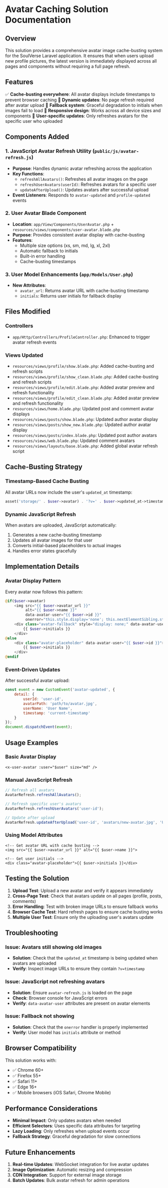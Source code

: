 # Avatar Caching Solution Documentation

## Overview

This solution provides a comprehensive avatar image cache-busting system for the SoulVerse Laravel application. It ensures that when users upload new profile pictures, the latest version is immediately displayed across all pages and components without requiring a full page refresh.

## Features

✅ **Cache-busting everywhere**: All avatar displays include timestamps to prevent browser caching
🚀 **Dynamic updates**: No page refresh required after avatar upload
🔄 **Fallback system**: Graceful degradation to initials when images fail to load
📱 **Responsive design**: Works across all device sizes and components
🎯 **User-specific updates**: Only refreshes avatars for the specific user who uploaded

## Components Added

### 1. JavaScript Avatar Refresh Utility (`public/js/avatar-refresh.js`)
- **Purpose**: Handles dynamic avatar refreshing across the application
- **Key Functions**:
  - `refreshAllAvatars()`: Refreshes all avatar images on the page
  - `refreshUserAvatars(userId)`: Refreshes avatars for a specific user
  - `updateAfterUpload()`: Updates avatars after successful upload
- **Event Listeners**: Responds to `avatar-updated` and `profile-updated` events

### 2. User Avatar Blade Component
- **Location**: `app/View/Components/UserAvatar.php` + `resources/views/components/user-avatar.blade.php`
- **Purpose**: Provides consistent avatar display with cache-busting
- **Features**:
  - Multiple size options (xs, sm, md, lg, xl, 2xl)
  - Automatic fallback to initials
  - Built-in error handling
  - Cache-busting timestamps

### 3. User Model Enhancements (`app/Models/User.php`)
- **New Attributes**:
  - `avatar_url`: Returns avatar URL with cache-busting timestamp
  - `initials`: Returns user initials for fallback display

## Files Modified

### Controllers
- `app/Http/Controllers/ProfileController.php`: Enhanced to trigger avatar refresh events

### Views Updated
- `resources/views/profile/show.blade.php`: Added cache-busting and refresh scripts
- `resources/views/profile/show_clean.blade.php`: Added cache-busting and refresh scripts
- `resources/views/profile/edit.blade.php`: Added avatar preview and refresh functionality
- `resources/views/profile/edit_clean.blade.php`: Added avatar preview and refresh functionality
- `resources/views/home.blade.php`: Updated post and comment avatar displays
- `resources/views/posts/show.blade.php`: Updated author avatar display
- `resources/views/posts/show_new.blade.php`: Updated author avatar display
- `resources/views/posts/index.blade.php`: Updated post author avatars
- `resources/views/web.blade.php`: Updated comment avatars
- `resources/views/layouts/base.blade.php`: Added global avatar refresh script

## Cache-Busting Strategy

### Timestamp-Based Cache Busting
All avatar URLs now include the user's `updated_at` timestamp:
```php
asset('storage/' . $user->avatar) . '?v=' . $user->updated_at->timestamp
```

### Dynamic JavaScript Refresh
When avatars are uploaded, JavaScript automatically:
1. Generates a new cache-busting timestamp
2. Updates all avatar images for that user
3. Converts initial-based placeholders to actual images
4. Handles error states gracefully

## Implementation Details

### Avatar Display Pattern
Every avatar now follows this pattern:
```php
@if($user->avatar)
    <img src="{{ $user->avatar_url }}" 
         alt="{{ $user->name }}"
         data-avatar-user="{{ $user->id }}"
         onerror="this.style.display='none'; this.nextElementSibling.style.display='flex';">
    <div class="avatar-fallback" style="display: none;" data-avatar-user="{{ $user->id }}">
        {{ $user->initials }}
    </div>
@else
    <div class="avatar-placeholder" data-avatar-user="{{ $user->id }}">
        {{ $user->initials }}
    </div>
@endif
```

### Event-Driven Updates
After successful avatar upload:
```javascript
const event = new CustomEvent('avatar-updated', {
    detail: {
        userId: 'user-id',
        avatarPath: 'path/to/avatar.jpg',
        userName: 'User Name',
        timestamp: 'current-timestamp'
    }
});
document.dispatchEvent(event);
```

## Usage Examples

### Basic Avatar Display
```blade
<x-user-avatar :user="$user" size="md" />
```

### Manual JavaScript Refresh
```javascript
// Refresh all avatars
AvatarRefresh.refreshAllAvatars();

// Refresh specific user's avatars
AvatarRefresh.refreshUserAvatars('user-id');

// Update after upload
AvatarRefresh.updateAfterUpload('user-id', 'avatars/new-avatar.jpg', 'User Name');
```

### Using Model Attributes
```blade
<!-- Get avatar URL with cache busting -->
<img src="{{ $user->avatar_url }}" alt="{{ $user->name }}">

<!-- Get user initials -->
<div class="avatar-placeholder">{{ $user->initials }}</div>
```

## Testing the Solution

1. **Upload Test**: Upload a new avatar and verify it appears immediately
2. **Cross-Page Test**: Check that avatars update on all pages (profile, posts, comments)
3. **Error Handling**: Test with broken image URLs to ensure fallback works
4. **Browser Cache Test**: Hard refresh pages to ensure cache busting works
5. **Multiple User Test**: Ensure only the uploading user's avatars update

## Troubleshooting

### Issue: Avatars still showing old images
- **Solution**: Check that the `updated_at` timestamp is being updated when avatars are uploaded
- **Verify**: Inspect image URLs to ensure they contain `?v=timestamp`

### Issue: JavaScript not refreshing avatars
- **Solution**: Ensure `avatar-refresh.js` is loaded on the page
- **Check**: Browser console for JavaScript errors
- **Verify**: `data-avatar-user` attributes are present on avatar elements

### Issue: Fallback not showing
- **Solution**: Check that the `onerror` handler is properly implemented
- **Verify**: User model has `initials` attribute or method

## Browser Compatibility

This solution works with:
- ✅ Chrome 60+
- ✅ Firefox 55+
- ✅ Safari 11+
- ✅ Edge 16+
- ✅ Mobile browsers (iOS Safari, Chrome Mobile)

## Performance Considerations

- **Minimal Impact**: Only updates avatars when needed
- **Efficient Selectors**: Uses specific data attributes for targeting
- **Lazy Loading**: Only refreshes when upload events occur
- **Fallback Strategy**: Graceful degradation for slow connections

## Future Enhancements

1. **Real-time Updates**: WebSocket integration for live avatar updates
2. **Image Optimization**: Automatic resizing and compression
3. **CDN Integration**: Support for external image storage
4. **Batch Updates**: Bulk avatar refresh for admin operations
